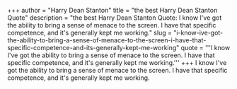 +++
author = "Harry Dean Stanton"
title = "the best Harry Dean Stanton Quote"
description = "the best Harry Dean Stanton Quote: I know I've got the ability to bring a sense of menace to the screen. I have that specific competence, and it's generally kept me working."
slug = "i-know-ive-got-the-ability-to-bring-a-sense-of-menace-to-the-screen-i-have-that-specific-competence-and-its-generally-kept-me-working"
quote = '''I know I've got the ability to bring a sense of menace to the screen. I have that specific competence, and it's generally kept me working.'''
+++
I know I've got the ability to bring a sense of menace to the screen. I have that specific competence, and it's generally kept me working.
